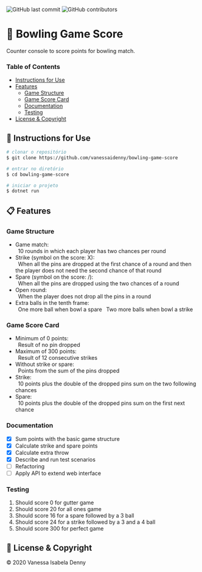 ![GitHub last commit](https://img.shields.io/github/last-commit/vanessaidenny/bowling-game-score?color=blueviolet&style=plastic)
![GitHub contributors](https://img.shields.io/github/contributors/vanessaidenny/bowling-game-score?color=brightgreen&style=plastic)
 
# 🎳 Bowling Game Score

Counter console to score points for bowling match.

### Table of Contents

- [Instructions for Use](#instructions-for-use)
- [Features](#features)
  - [Game Structure](#game-structure)
  - [Game Score Card](#game-score-card)
  - [Documentation](#documentation)
  - [Testing](#testing)
- [License & Copyright](#license-&-copyright)

<a name="instructions-for-use"></a>
## 🚀 Instructions for Use

```bash
# clonar o repositório
$ git clone https://github.com/vanessaidenny/bowling-game-score

# entrar no diretório
$ cd bowling-game-score

# iniciar o projeto
$ dotnet run
```

<a name="features"></a>
## 📋 Features

<a name="game-structure"></a>
### Game Structure

* Game match:  
&ensp;10 rounds in which each player has two chances per round
* Strike (symbol on the score: X):  
&ensp;When all the pins are dropped at the first chance of a round and then the player does not need the second chance of that round
* Spare (symbol on the score: /):  
&ensp;When all the pins are dropped using the two chances of a round
* Open round:  
&ensp;When the player does not drop all the pins in a round
* Extra balls in the tenth frame:  
&ensp;One more ball when bowl a spare
&ensp;Two more balls when bowl a strike

### Game Score Card

* Minimum of 0 points:  
&ensp;Result of no pin dropped
* Maximum of 300 points:  
&ensp;Result of 12 consecutive strikes
* Without strike or spare:  
&ensp;Points from the sum of the pins dropped
* Strike:  
&ensp;10 points plus the double of the dropped pins sum on the two following chances
* Spare:  
&ensp;10 points plus the double of the dropped pins sum on the first next chance

### Documentation

- [X] Sum points with the basic game structure
- [X] Calculate strike and spare points
- [X] Calculate extra throw
- [X] Describe and run test scenarios
- [ ] Refactoring
- [ ] Apply API to extend web interface

### Testing

1. Should score 0 for gutter game
2. Should score 20 for all ones game
3. Should score 16 for a spare followed by a 3 ball
4. Should score 24 for a strike followed by a 3 and a 4 ball
5. Should score 300 for perfect game

<a name="license-&-copyright"></a>
## 📌 License & Copyright

&copy; 2020 Vanessa Isabela Denny